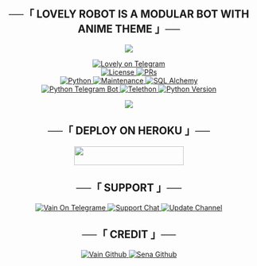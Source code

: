 <h2 align="center">
    ──「 LOVELY ROBOT IS A MODULAR BOT WITH ANIME THEME 」──
</h2>

<p align="center">
  <img src="https://telegra.ph/file/4959daba057bdf77b67fd.jpg">
</p>

<p align="center">
<a href="https://t.me/Lovely_Ro_bot"> <img src="https://github.com/Official-afk-xD/lovely-robot/blob/Lovely/Lovely_Ro_bot/resources/Lovely-robot.svg" alt="Lovely on Telegram" /> </a></br>
<a href="https://github.com/Official-afk-xD/lovely-Robot/blob/master/LICENSE"> <img src="https://img.shields.io/badge/License-GPLv3-blueviolet?style=for-the-badge" alt="License" /> </a>
<a href="https://makeapullrequest.com"> <img src="https://img.shields.io/badge/PRs-Welcome-yellow?style=for-the-badge" alt="PRs" /></a></br>
<a href="https://www.python.org/"> <img src="https://img.shields.io/badge/Made%20With-Python-orange?style=for-the-badge&logo=python" alt="Python" /> </a>
<a href="https://GitHub.com/Official-afk-xD/lovely-Robot"> <img src="https://img.shields.io/badge/Maintained-No-lightgrey?style=for-the-badge" alt="Maintenance" /> </a>
<a href="https://docs.sqlalchemy.org/en/14/"> <img src="https://img.shields.io/badge/SQL%20Alchemy-1.4.29-green?style=for-the-badge" alt="SQL Alchemy" /> </a><br>
<a href="https://python-telegram-bot.org"> <img src="https://img.shields.io/badge/PTB-13.10-white?style=for-the-badge&logo=github" alt="Python Telegram Bot" /> </a>
<a href="https://docs.telethon.dev"> <img src="https://img.shields.io/badge/Telethon-1.23.0-red?style=for-the-badge&logo=github" alt="Telethon" /> </a>
<a href="https://docs.python.org"> <img src="https://img.shields.io/badge/Python-3.10.1-purple?style=for-the-badge&logo=python" alt="Python Version" /> </a>
</p>

<p align="center">
  <img src="https://telegra.ph/file/3931976db775cf0955241.jpg">
</p>

<h2 align="center">
    ──「 DEPLOY ON HEROKU 」──
</h2>

<p align="center"><a href="https://heroku.com/deploy?template=https://github.com/NEW-KANGER/LOVELY-ROBOT"> <img src="https://img.shields.io/badge/Deploy%20To%20Heroku-purple?style=for-the-badge&logo=heroku" width="220" height="38.45"/></a></p>


<h2 align="center">
    ──「 SUPPORT 」──
</h2>

<p align="center">
<a href="https://t.me/log_afk"> <img src="https://img.shields.io/badge/AFK-User-green?style=for-the-badge&logo=telegram" alt="Vain On Telegrame" /> </a>
<a href="https://t.me/BLAZE_SUPPORT"> <img src="https://img.shields.io/badge/Support-Chat-green?style=for-the-badge&logo=telegram" alt="Support Chat" /> </a>
<a href="https://t.me/THE_BLAZE_SUPPORT"> <img src="https://img.shields.io/badge/Update-Channel-green?style=for-the-badge&logo=telegram" alt="Update Channel" /> </a>
</p>

<h2 align="center">
    ──「 CREDIT 」──
</h2>

<p align="center">
<a href="https://github.com/OFFICIAL-AFK-XD"> <img src="https://img.shields.io/badge/Harsh-Github-magenta?style=for-the-badge&logo=github" alt="Vain Github" /> </a>
<a href="https://github.com/LOG-AFK-XD"> <img src="https://img.shields.io/badge/SaHil-Github-magenta?style=for-the-badge&logo=github" alt="Sena Github" /> </a>
</p>

```
